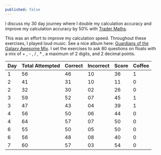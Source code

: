 ```yaml
---
published: false
---
```

I discuss my 30 day journey where I double my calculation accuracy and improve my calculation accuracy by 50% with [Trader Maths](http://tradermaths.com/tradermath/).

This was an effort to improve my calculation speed. Throughout these exercises, I played loud music. See a nice album here: [Guardians of the Galaxy Awesome Mix](https://www.youtube.com/watch?v=sCT50t-JAMw). I set the exercises to ask 80 questions on floats with a mix of + , - , / , * , a maximum of 2 digits, and 2 decimal points.

| Day | Total Attempted | Correct | Incorrect | Score | Coffee |
|-----|-----------------|---------|-----------|-------|--------|
| 1   | 56              | 46      | 10        | 36    | 1      |
| 2   | 41              | 31      | 10        | 11    | 0      |
| 2   | 32              | 30      | 02        | 26    | 0      |
| 3   | 59              | 52      | 07        | 45    | 1      |
| 3   | 47              | 43      | 04        | 39    | 1      |
| 4   | 56              | 50      | 06        | 44    | 0      |
| 4   | 64              | 57      | 07        | 50    | 0      |
| 6   | 55              | 50      | 05        | 50    | 0      |
| 6   | 56              | 48      | 08        | 40    | 0      |
| 7   | 60              | 57      | 03        | 54    | 0      |
